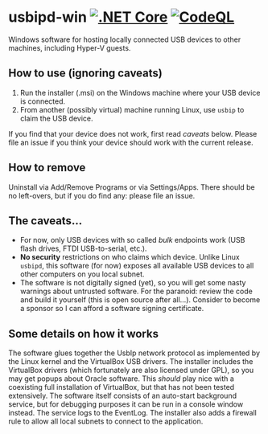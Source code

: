 # usbipd-win [![.NET Core](https://github.com/dorssel/usbipd-win/workflows/.NET%20Core/badge.svg?branch=master)](https://github.com/dorssel/usbipd-win/actions?query=workflow%3A%22.NET+Core%22+branch%3Amaster) [![CodeQL](https://github.com/dorssel/usbipd-win/workflows/CodeQL/badge.svg?branch=master)](https://github.com/dorssel/usbipd-win/actions?query=workflow%3ACodeQL)

Windows software for hosting locally connected USB devices to other machines, including Hyper-V guests.

## How to use (ignoring caveats)

1) Run the installer (.msi) on the Windows machine where your USB device is connected.
2) From another (possibly virtual) machine running Linux, use `usbip` to claim the USB device.

If you find that your device does not work, first read *caveats* below. Please file an issue if you think your device should work with the current release.

## How to remove

Uninstall via Add/Remove Programs or via Settings/Apps. There should be no left-overs, but if you do find any: please file an issue.

## The caveats...

- For now, only USB devices with so called *bulk* endpoints work (USB flash drives, FTDI USB-to-serial, etc.).
- **No security** restrictions on who claims which device. Unlike Linux `usbipd`, this software (for now) exposes all available USB devices to all other computers on you local subnet.
- The software is not digitally signed (yet), so you will get some nasty warnings about untrusted software. For the paranoid: review the code and build it yourself (this is open source after all...). Consider to become a sponsor so I can afford a software signing certificate.

## Some details on how it works

The software glues together the UsbIp network protocol as implemented by the Linux kernel and the VirtualBox USB drivers. The installer includes the VirtualBox drivers (which fortunately are also licensed under GPL), so you may get popups about Oracle software. This *should* play nice with a coexisting full installation of VirtualBox, but that has not been tested extensively. The software itself consists of an auto-start background service, but for debugging purposes it can be run in a console window instead. The service logs to the EventLog. The installer also adds a firewall rule to allow all local subnets to connect to the application.
